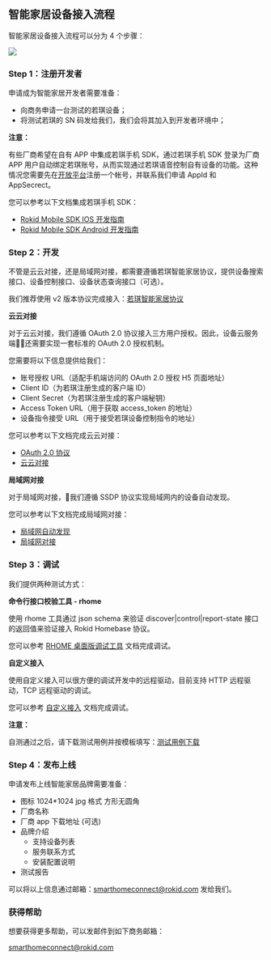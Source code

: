 ## 智能家居设备接入流程

智能家居设备接入流程可以分为 4 个步骤：

![](https://s.rokidcdn.com/homebase/upload/ByGeJ4PTG.jpg)

### Step 1：注册开发者

申请成为智能家居开发者需要准备：

- 向商务申请一台测试的若琪设备；
- 将测试若琪的 SN 码发给我们，我们会将其加入到开发者环境中；

**注意：**

有些厂商希望在自有 APP 中集成若琪手机 SDK，通过若琪手机 SDK 登录为厂商 APP 用户自动绑定若琪账号，从而实现通过若琪语音控制自有设备的功能。这种情况您需要先在[开放平台](https://developer.rokid.com/)注册一个帐号，并联系我们申请 AppId 和 AppSecrect。

您可以参考以下文档集成若琪手机 SDK：

- [Rokid Mobile SDK IOS 开发指南](https://rokid.github.io/mobile-sdk-ios-docs)
- [Rokid Mobile SDK Android 开发指南](https://rokid.github.io/mobile-sdk-android-docs)

### Step 2：开发

不管是云云对接，还是局域网对接，都需要遵循若琪智能家居协议，提供设备搜索接口、设备控制接口、设备状态查询接口（可选）。

我们推荐使用 v2 版本协议完成接入：[若琪智能家居协议](../v2/message-reference.md)

**云云对接**

对于云云对接，我们遵循 OAuth 2.0 协议接入三方用户授权。因此，设备云服务端还需要实现一套标准的 OAuth 2.0 授权机制。

您需要将以下信息提供给我们：

- 账号授权 URL（适配手机端访问的 OAuth 2.0 授权 H5 页面地址）
- Client ID（为若琪注册生成的客户端 ID）
- Client Secret（为若琪注册生成的客户端秘钥）
- Access Token URL（用于获取 access_token 的地址）
- 设备指令接受 URL（用于接受若琪设备控制指令的地址）

您可以参考以下文档完成云云对接：

- [OAuth 2.0 协议](../connect/rfc6749.md)
- [云云对接](../connect/cloud-to-cloud.md)

**局域网对接**

对于局域网对接，我们遵循 SSDP 协议实现局域网内的设备自动发现。

您可以参考以下文档完成局域网对接：

- [局域网自动发现](../connect/ssdp-auto-discovery.md)
- [局域网对接](../connect/via-lan.md)

### Step 3：调试

我们提供两种测试方式：

**命令行接口校验工具 - rhome**

使用 rhome 工具通过 json schema 来验证 discover|control|report-state 接口的返回值来验证接入 Rokid Homebase 协议。

您可以参考 [RHOME 桌面版调试工具](../tools/rhome-desktop.md) 文档完成调试。

**自定义接入**

使用自定义接入可以很方便的调试开发中的远程驱动，目前支持 HTTP 远程驱动，TCP 远程驱动的调试。

您可以参考 [自定义接入](../tools/developer-driver.md) 文档完成调试。

**注意：**

自测通过之后，请下载测试用例并按模板填写：[测试用例下载](https://s.rokidcdn.com/homebase/upload/HkOw4tzcf.xlsx)

### Step 4：发布上线

申请发布上线智能家居品牌需要准备：

* 图标 1024*1024 jpg 格式 方形无圆角
* 厂商名称
* 厂商 app 下载地址 (可选)
* 品牌介绍
    * 支持设备列表
    * 服务联系方式
    * 安装配置说明
* 测试报告

可以将以上信息通过邮箱：[smarthomeconnect@rokid.com](mailto:smarthomeconnect@rokid.com) 发给我们。

### 获得帮助

想要获得更多帮助，可以发邮件到如下商务邮箱：

[smarthomeconnect@rokid.com](mailto:smarthomeconnect@rokid.com)
